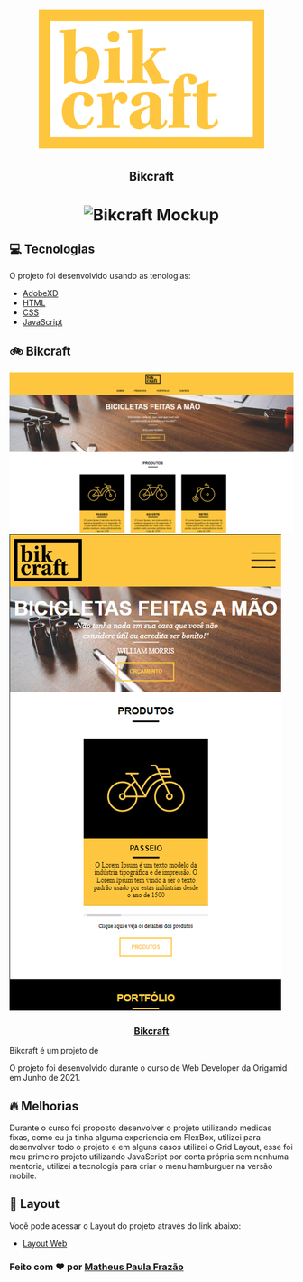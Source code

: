 <h1 align="center">
    <img src="./img/bikcraft-qualidade.svg" alt="Logo">
</h1>
<h2 align="center">Bikcraft</h2>
<h1 align="center">
    <img src="./img/bikcraft-mockup.jpg" alt="Bikcraft Mockup">    
    
</h1>

## 💻 Tecnologias

O projeto foi desenvolvido usando as tenologias:

- [AdobeXD](https://www.adobe.com/br/products/xd.html)
- [HTML](https://www.w3schools.com/html/)
- [CSS](https://www.w3schools.com/css/)
- [JavaScript](https://developer.mozilla.org/pt-BR/docs/Web/JavaScript)

## 🚲 Bikcraft

<img src="./img/bikcraft-desktop.jpg">

<img src="./img/bikcraft-mobile.jpg">

<h3 align="center">
<a href="https://bikcraft-frazaao.vercel.app/">Bikcraft</a>
</h3>

Bikcraft é um projeto de

O projeto foi desenvolvido durante o curso de Web Developer da Origamid em Junho de 2021.

## 🔥 Melhorias

Durante o curso foi proposto desenvolver o projeto utilizando medidas fixas, como eu ja tinha alguma experiencia em FlexBox,
utilizei para desenvolver todo o projeto e em alguns casos utilizei o Grid Layout, esse foi meu primeiro projeto utilizando
JavaScript por conta própria sem nenhuma mentoria, utilizei a tecnologia para criar o menu hamburguer na versão mobile.

## 🔖 Layout

Você pode acessar o Layout do projeto através do link abaixo:

- [Layout Web](https://xd.adobe.com/view/23fe6e84-fce1-4e6b-9f9e-bd134f5badc6-76ad/)

<h3>
    Feito com ❤️ por <a href="https://www.linkedin.com/in/matheus-paula-frazao-5b7284202/">Matheus Paula Frazão</a>
</h3>
